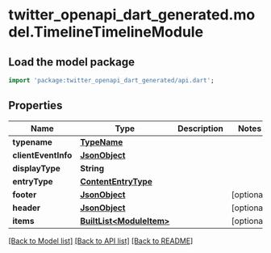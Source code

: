 # twitter_openapi_dart_generated.model.TimelineTimelineModule

## Load the model package
```dart
import 'package:twitter_openapi_dart_generated/api.dart';
```

## Properties
Name | Type | Description | Notes
------------ | ------------- | ------------- | -------------
**typename** | [**TypeName**](TypeName.md) |  | 
**clientEventInfo** | [**JsonObject**](.md) |  | 
**displayType** | **String** |  | 
**entryType** | [**ContentEntryType**](ContentEntryType.md) |  | 
**footer** | [**JsonObject**](.md) |  | [optional] 
**header** | [**JsonObject**](.md) |  | [optional] 
**items** | [**BuiltList&lt;ModuleItem&gt;**](ModuleItem.md) |  | [optional] 

[[Back to Model list]](../README.md#documentation-for-models) [[Back to API list]](../README.md#documentation-for-api-endpoints) [[Back to README]](../README.md)


